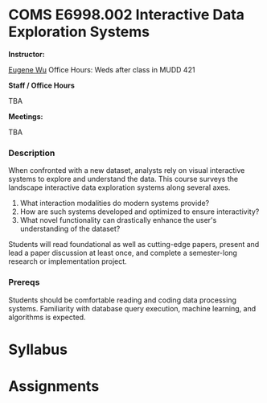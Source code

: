 
# COMS E6998.002  Interactive Data Exploration Systems


<div class="container">
  <!--<div class="row">
    <div class="col-md-2"><b>Units:</b></div>
    <div class="col-md-8"><p>3</p></div>
  </div>-->
  
  <div class="row">
    <div class="col-md-2"><a id="staff" name="staff"></a><b>Instructor:</b></div>
    <div class="col-md-8">
      <p><a href="http://www.eugenewu.net/">Eugene Wu</a>  Office Hours: Weds after class in MUDD 421</p>
    </div>
  </div>
  <div class="row">
    <div class="col-md-2"><b>Staff / Office Hours</b> </div>
    <div class="col-md-8">
      <p>TBA</p>
    </div>
  </div>
  <div class="row">
    <div class="col-md-2"><b>Meetings:</b></div>
    <div class="col-md-8"><p>TBA</p></div>
  </div>
</div>


### Description

When confronted with a new dataset, analysts rely on visual interactive systems to explore and understand the data. This course surveys the landscape interactive data exploration systems along several axes. 

1. What interaction modalities do modern systems provide? 
2. How are such systems developed and optimized to ensure interactivity? 
3. What novel functionality can drastically enhance the user's understanding of the dataset? 

Students will read foundational as well as cutting-edge papers, present and lead a paper discussion at least once, and complete a semester-long research or implementation project. 

### Prereqs

Students should be comfortable reading and coding data processing systems.   Familiarity with database query execution, machine learning, and algorithms is expected.    

# Syllabus


# Assignments

